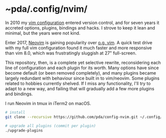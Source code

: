 ~pda/.config/nvim/
==================

In 2010 my [vim configuration][dotvim] entered version control, and for seven
years it accreted options, plugins, bindings and hacks. I strove to keep it
lean and minimal, but the years were not kind.

Enter 2017, [Neovim][neovim] is gaining popularity over [o.g. vim][vim]. A
quick test drive with my full vim configuration found it much faster and more
responsive than vim 8.0, which was frustratingly sluggish at 27" full-screen.

This repository, then, is a complete yet selective rewrite, reconsidering each
line of configuration and each plugin for its worth. Many options have since
become default (or been removed completely), and many plugins became largely
redundant with behaviour since built in to vim/neovim. Some plugins related to
hobbies currently shelved. If I miss any functionality, I'll try to adapt to a
new way, and failing that will gradually add a few more plugins and bindings.

I run Neovim in tmux in iTerm2 on macOS.

```sh
# install
git clone --recursive https://github.com/pda/config-nvim.git ~/.config/nvim

# upgrade all plugins (commit per plugin)
./upgrade-plugins
```


[dotvim]: https://github.com/pda/dotvim
[vim]: http://www.vim.org/
[neovim]: https://neovim.io/
